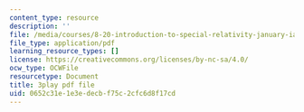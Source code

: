 ```yaml
---
content_type: resource
description: ''
file: /media/courses/8-20-introduction-to-special-relativity-january-iap-2021/0652c31e1e3edecbf75c2cfc6d8f17cd_0YvENlEZwNg.pdf
file_type: application/pdf
learning_resource_types: []
license: https://creativecommons.org/licenses/by-nc-sa/4.0/
ocw_type: OCWFile
resourcetype: Document
title: 3play pdf file
uid: 0652c31e-1e3e-decb-f75c-2cfc6d8f17cd
---
```

